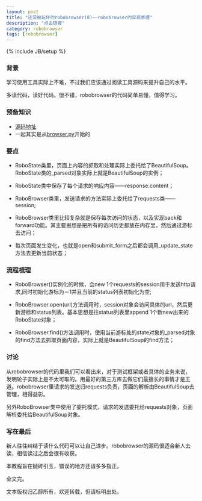 ```yaml
---
layout: post
title: "还没被玩坏的robobrowser(8)——robobrowser的实现原理"
description: "点击链接"
category: robobrowser
tags: [robobrowser]
---
```

{% include JB/setup %}

### 背景  

学习使用工具实际上不难，不过我们应该通过阅读工具源码来提升自己的水平。

多读代码，读好代码。很不错，robobrowser的代码简单易懂，值得学习。

### 预备知识

* [源码地址](https://github.com/jmcarp/robobrowser)
* 一起其实是从[browser.py](https://github.com/jmcarp/robobrowser/blob/master/robobrowser/browser.py)开始的

### 要点

* RoboState类里，页面上内容的抓取和处理实际上委托给了BeautifulSoup。RoboState类的_parsed对象实际上就是BeautifulSoup的实例；

* RoboState类中保存了每个请求的响应内容——response.content； 

* RoboBrowser类里，发送请求的方法实际上委托给了requests类——session;

* RoboBrowser类里比较复杂就是保存每次访问的状态，以及实现back和forward功能。其主要思想是把所有的访问历史都放在内存里，然后通过游标去访问；

* 每次页面发生变化，也就是open和submit_form之后都会调用_update_state方法去更新当前状态；

### 流程梳理

* RoboBrowser()实例化的时候，会new 1个requests的session用于发送http请求,同时初始化游标为－1并且当前的status列表初始化为空;

* RoboBrowser.open(url)方法调用时，session对象会访问具体的url，然后更新游标和status列表。基本思想是往status列表里append 1个新new出来的RoboState对象；

* RoboBrowser.find()方法调用时，使用当前游标处的state对象的_parsed对象的find方法去抓取页面内容，实际上就是BeautifulSoup的find方法；

### 讨论

从robobrowser的代码里我们可以看出来，对于测试框架或者具体的业务来说，发明轮子实际上是不太可取的。用最好的第三方库去做它们最擅长的事情才是王道。robobrowser里请求的发送归requests负责，页面的解析由BeautifulSoup去管理，相得益彰。

另外RoboBrowser类中使用了委托模式，请求的发送委托给requests对象，页面解析委托给BeautifulSoup对象。

### 写在最后

新人往往纠结于读什么代码可以让自己进步。robobrowser的源码很适合新人去读，相信读过之后会很有收获。

本教程旨在抛砖引玉，错误的地方还请多多指正。

全文完。


文本版权归乙醇所有，欢迎转载，但请标明出处。

